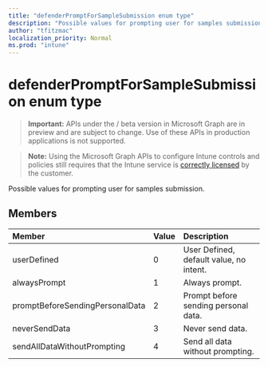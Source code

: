 ```yaml
---
title: "defenderPromptForSampleSubmission enum type"
description: "Possible values for prompting user for samples submission."
author: "tfitzmac"
localization_priority: Normal
ms.prod: "intune"
---
```


# defenderPromptForSampleSubmission enum type

> **Important:** APIs under the / beta version in Microsoft Graph are in preview and are subject to change. Use of these APIs in production applications is not supported.

> **Note:** Using the Microsoft Graph APIs to configure Intune controls and policies still requires that the Intune service is [correctly licensed](https://go.microsoft.com/fwlink/?linkid=839381) by the customer.

Possible values for prompting user for samples submission.
## Members
|Member|Value|Description|
|:---|:---|:---|
|userDefined|0|User Defined, default value, no intent.|
|alwaysPrompt|1|Always prompt.|
|promptBeforeSendingPersonalData|2|Prompt before sending personal data.|
|neverSendData|3|Never send data.|
|sendAllDataWithoutPrompting|4|Send all data without prompting.|





